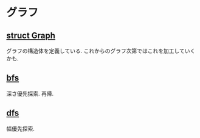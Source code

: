 # グラフ

## [struct Graph](./graph.rs)

グラフの構造体を定義している.
これからのグラフ次第ではこれを加工していくかも.

## [bfs](./bfs.rs)

深さ優先探索.  再帰.

## [dfs](./dfs.rs)

幅優先探索.